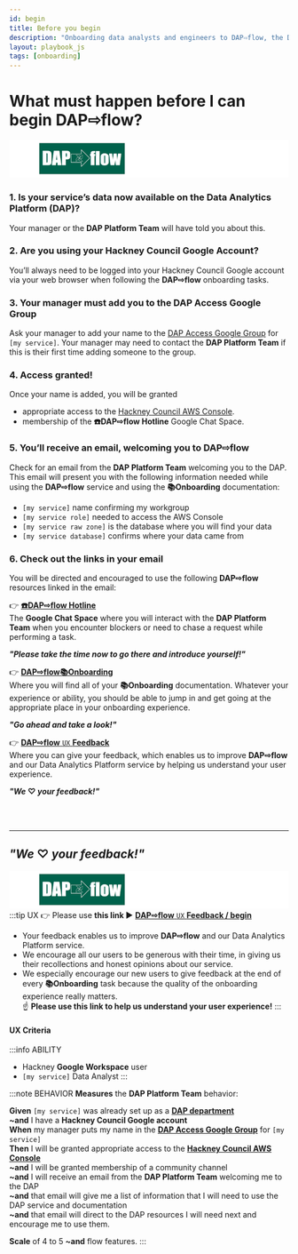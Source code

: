 ```yaml
---
id: begin
title: Before you begin
description: "Onboarding data analysts and engineers to DAP⇨flow, the Data Analytics Platform Airflow integration."
layout: playbook_js
tags: [onboarding]
---
```


# What must happen before I can begin DAP⇨flow?
![DAP⇨flow](../images/DAPairflowFLOWleft.png)  

### 1. Is your service’s data now available on the Data Analytics Platform (DAP)?
Your manager or the **DAP Platform Team** will have told you about this.

### 2. Are you using your Hackney Council Google Account?
You’ll always need to be logged into your Hackney Council Google account via your web browser when following the **DAP⇨flow** onboarding tasks.

### 3. Your manager must add you to the DAP Access Google Group
Ask your manager to add your name to the [DAP Access Google Group](https://support.google.com/groups/answer/2465464?hl=en) for `[my service]`. Your manager may need to contact the **DAP Platform Team** if this is their first time adding someone to the group.

### 4. Access granted!
Once your name is added, you will be granted  
- appropriate access to the [Hackney Council AWS Console](https://d-936715b9ec.awsapps.com/start/#/?tab=accounts).
- membership of the **☎️DAP⇨flow Hotline** Google Chat Space.

### 5. You’ll receive an email, welcoming you to **DAP⇨flow**
Check for an email from the **DAP Platform Team** welcoming you to the DAP. This email will present you with the following information needed while using the **DAP⇨flow** service and using the **📚Onboarding** documentation:  
- `[my service]` name confirming my workgroup
- `[my service role]` needed to access the AWS Console
- `[my service raw zone]` is the database where you will find your data
- `[my service database]` confirms where your data came from

### 6. Check out the links in your email
You will be directed and encouraged to use the following **DAP⇨flow** resources linked in the email:

👉  [**☎️DAP⇨flow Hotline**](https://chat.google.com/room/AAAAZYTZYPE/w4EMQuK-9QA/w4EMQuK-9QA?cls=10)  
    The **Google Chat Space** where you will interact with the **DAP Platform Team** when you encounter blockers or need to chase a request while performing a task.  

***"Please take the time now to go there and introduce yourself!"***

👉  [**DAP⇨flow📚Onboarding**](../introduction#📚Onboarding)  
    Where you will find all of your **📚Onboarding** documentation. Whatever your experience or ability, you should be able to jump in and get going at the appropriate place in your onboarding experience.  

***"Go ahead and take a look!"***

👉  [**DAP⇨flow** `UX` **Feedback**](https://docs.google.com/forms/d/e/1FAIpQLSfCAYaKcZDJPzdhVZGno2R7Xzb36UzYU1FdC0W0YcOLXlLGag/viewform?usp=pp_url&entry.339550210=begin)  
    Where you can give your feedback, which enables us to improve **DAP⇨flow** and our Data Analytics Platform service by helping us understand your user experience.  

***"We* ♡ *your feedback!"***

<br> 
</br>  

---
## ***"We* ♡ *your feedback!"***
![DAP⇨flow](../images/DAPairflowFLOWleft.png)  
:::tip UX
👉 Please use **this link ►** [**DAP⇨flow** `UX` **Feedback / begin**](https://docs.google.com/forms/d/e/1FAIpQLSfCAYaKcZDJPzdhVZGno2R7Xzb36UzYU1FdC0W0YcOLXlLGag/viewform?usp=pp_url&entry.339550210=begin)  
- Your feedback enables us to improve **DAP⇨flow** and our Data Analytics Platform service.  
- We encourage all our users to be generous with their time, in giving us their recollections and honest opinions about our service.  
- We especially encourage our new users to give feedback at the end of every **📚Onboarding** task because the quality of the onboarding experience really matters.  
☝ **Please use this link to help us understand your user experience!**
:::

#### UX Criteria
:::info ABILITY
* Hackney **Google Workspace** user 
* `[my service]` Data Analyst
:::

:::note BEHAVIOR
**Measures** the **DAP Platform Team** behavior:  

**Given** `[my service]` was already set up as a [**DAP department**](https://playbook.hackney.gov.uk/Data-Platform-Playbook/playbook/getting-set-up/onboarding-new-departments-to-the-platform)  
**~and** I have a **Hackney Council Google account**  
**When** my manager puts my name in the [**DAP Access Google Group**](https://support.google.com/groups/answer/2465464?hl=en) for `[my service]`  
**Then** I will be granted appropriate access to the [**Hackney Council AWS Console**](https://d-936715b9ec.awsapps.com/start/\#/?tab=accounts)  
**~and** I will be granted membership of a community channel    
**~and** I will receive an email from the **DAP Platform Team** welcoming me to the DAP  
**~and** that email will give me a list of information that I will need to use the DAP service and documentation  
**~and** that email will direct to the DAP resources I will need next and encourage me to use them.

**Scale** of 4 to 5 **~and** flow features.
:::
